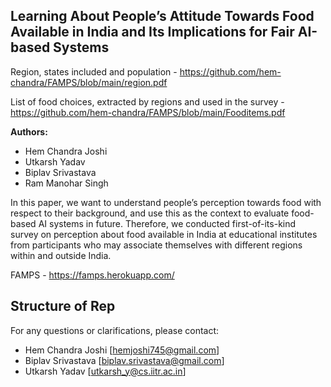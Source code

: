 **Learning About People’s Attitude Towards Food Available in India and Its Implications for Fair AI-based Systems**
---

Region, states included and population - https://github.com/hem-chandra/FAMPS/blob/main/region.pdf

List of food choices, extracted by regions and used in the survey - https://github.com/hem-chandra/FAMPS/blob/main/Fooditems.pdf


**Authors:** 
- Hem Chandra Joshi
- Utkarsh Yadav
- Biplav Srivastava
- Ram Manohar Singh

In this paper, we want to understand people’s perception towards food with respect to their background, and use this as the context to evaluate food-based AI systems in future. Therefore, we conducted first-of-its-kind survey on perception about food available in India at educational institutes from participants who may associate themselves with different regions within and outside India.

FAMPS - https://famps.herokuapp.com/

**Structure of Rep**
---
For any questions or clarifications, please contact: 
- Hem Chandra Joshi [hemjoshi745@gmail.com]
- Biplav Srivastava [biplav.srivastava@gmail.com]
- Utkarsh Yadav [utkarsh_y@cs.iitr.ac.in]
